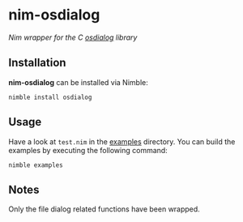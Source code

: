 # nim-osdialog

*Nim wrapper for the C [osdialog](https://github.com/memononen/nanovg)
library*

## Installation

**nim-osdialog** can be installed via Nimble:

    nimble install osdialog

## Usage

Have a look at `test.nim` in the [examples](/examples) directory. You can
build the examples by executing the following command:

    nimble examples

## Notes

Only the file dialog related functions have been wrapped.
